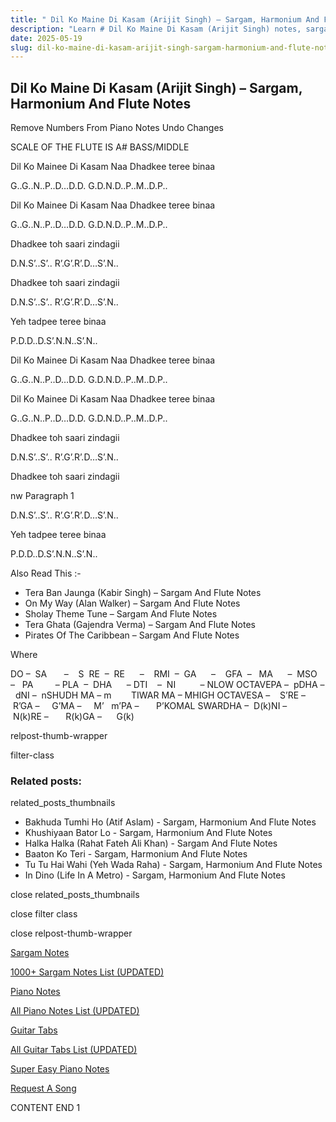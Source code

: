 ```yaml
---
title: " Dil Ko Maine Di Kasam (Arijit Singh) – Sargam, Harmonium And Flute Notes"
description: "Learn # Dil Ko Maine Di Kasam (Arijit Singh) notes, sargam, harmonium notations and flute notes. Easy step-by-step tutorial for beginners."
date: 2025-05-19
slug: dil-ko-maine-di-kasam-arijit-singh-sargam-harmonium-and-flute-notes
---
```


## Dil Ko Maine Di Kasam (Arijit Singh) – Sargam, Harmonium And Flute Notes

Remove Numbers From Piano Notes
Undo Changes

SCALE OF THE FLUTE IS A# BASS/MIDDLE

Dil Ko Mainee Di Kasam Naa Dhadkee teree binaa

G..G..N..P..D…D.D. G.D.N.D..P..M..D.P..

Dil Ko Mainee Di Kasam Naa Dhadkee teree binaa

G..G..N..P..D…D.D. G.D.N.D..P..M..D.P..

Dhadkee toh saari zindagii

D.N.S’..S’.. R’.G’.R’.D…S’.N..

Dhadkee toh saari zindagii

D.N.S’..S’.. R’.G’.R’.D…S’.N..

Yeh tadpee teree binaa

P.D.D..D.S’.N.N..S’.N..

Dil Ko Mainee Di Kasam Naa Dhadkee teree binaa

G..G..N..P..D…D.D. G.D.N.D..P..M..D.P..

Dil Ko Mainee Di Kasam Naa Dhadkee teree binaa

G..G..N..P..D…D.D. G.D.N.D..P..M..D.P..

Dhadkee toh saari zindagii

D.N.S’..S’.. R’.G’.R’.D…S’.N..

Dhadkee toh saari zindagii

nw Paragraph 1

D.N.S’..S’.. R’.G’.R’.D…S’.N..

Yeh tadpee teree binaa

P.D.D..D.S’.N.N..S’.N..

Also Read This :-

- Tera Ban Jaunga (Kabir Singh) – Sargam And Flute Notes
- On My Way (Alan Walker) – Sargam And Flute Notes
- Sholay Theme Tune – Sargam And Flute Notes
- Tera Ghata (Gajendra Verma) – Sargam And Flute Notes
- Pirates Of The Caribbean – Sargam And Flute Notes

Where

DO –  SA       –    S  RE  –  RE      –    RMI  –  GA      –    GFA  –   MA      –  MSO  –   PA         – PLA  –  DHA      – DTI    –  NI          – NLOW OCTAVEPA –  pDHA –  dNI –  nSHUDH MA – m        TIWAR MA – MHIGH OCTAVESA –    S’RE –     R’GA –     G’MA –     M’   m’PA –       P’KOMAL SWARDHA –  D(k)NI –       N(k)RE –       R(k)GA –      G(k)

relpost-thumb-wrapper

filter-class

### Related posts:

related_posts_thumbnails

- Bakhuda Tumhi Ho (Atif Aslam) - Sargam, Harmonium And Flute Notes
- Khushiyaan Bator Lo - Sargam, Harmonium And Flute Notes
- Halka Halka (Rahat Fateh Ali Khan) - Sargam And Flute Notes
- Baaton Ko Teri - Sargam, Harmonium And Flute Notes
- Tu Tu Hai Wahi (Yeh Wada Raha) - Sargam, Harmonium And Flute Notes
- In Dino (Life In A Metro) - Sargam, Harmonium And Flute Notes

close related_posts_thumbnails

close filter class

close relpost-thumb-wrapper

[Sargam Notes](/sargam-notes.html)

[1000+ Sargam Notes List (UPDATED)](/all-songs-list-sargam-notes.html)

[Piano Notes](/piano-notes.html)

[All Piano Notes List (UPDATED)](/all-songs-list-piano-notes.html)

[Guitar Tabs](/guitar-tabs.html)

[All Guitar Tabs List (UPDATED)](/all-songs-list-guitar-tabs.html)

[Super Easy Piano Notes](https://studywall.in/)

[Request A Song](/request-a-song.html)

CONTENT END 1
